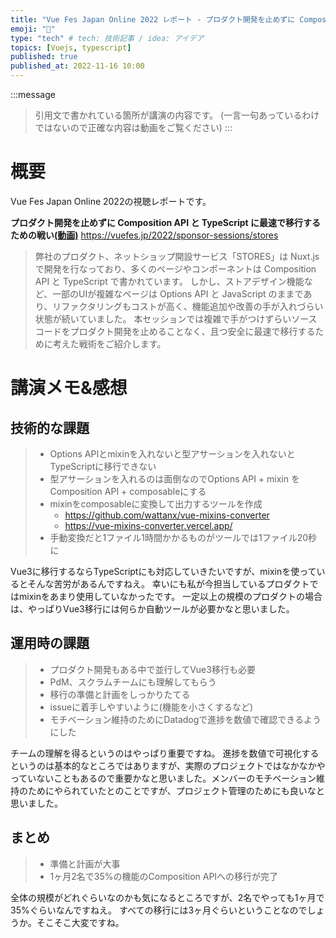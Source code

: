 ```yaml
---
title: "Vue Fes Japan Online 2022 レポート - プロダクト開発を止めずに Composition API と TypeScript に最速で移行するための戦い"
emoji: "📑"
type: "tech" # tech: 技術記事 / idea: アイデア
topics: [Vuejs, typescript]
published: true
published_at: 2022-11-16 10:00
---
```


:::message
> 引用文で書かれている箇所が講演の内容です。
> (一言一句あっているわけではないので正確な内容は動画をご覧ください)
:::


# 概要
Vue Fes Japan Online 2022の視聴レポートです。

**プロダクト開発を止めずに Composition API と TypeScript に最速で移行するための戦い[(動画)](https://www.youtube.com/watch?v=HsBTx36c_kA&t=10817s)**
https://vuefes.jp/2022/sponsor-sessions/stores

> 弊社のプロダクト、ネットショップ開設サービス「STORES」は Nuxt.js で開発を行なっており、多くのページやコンポーネントは Composition API と TypeScript で書かれています。
しかし、ストアデザイン機能など、一部のUIが複雑なページは Options API と JavaScript のままであり、リファクタリングもコストが高く、機能追加や改善の手が入れづらい状態が続いていました。
本セッションでは複雑で手がつけずらいソースコードをプロダクト開発を止めることなく、且つ安全に最速で移行するために考えた戦術をご紹介します。

# 講演メモ&感想

## 技術的な課題
> - Options APIとmixinを入れないと型アサーションを入れないとTypeScriptに移行できない
> - 型アサーションを入れるのは面倒なのでOptions API + mixin を Composition API + composableにする
> - mixinをcomposableに変換して出力するツールを作成
>   - https://github.com/wattanx/vue-mixins-converter
>   - https://vue-mixins-converter.vercel.app/
> - 手動変換だと1ファイル1時間かかるものがツールでは1ファイル20秒に

Vue3に移行するならTypeScriptにも対応していきたいですが、mixinを使っているとそんな苦労があるんですねえ。
幸いにも私が今担当しているプロダクトではmixinをあまり使用していなかったです。
一定以上の規模のプロダクトの場合は、やっぱりVue3移行には何らか自動ツールが必要かなと思いました。


## 運用時の課題
> - プロダクト開発もある中で並行してVue3移行も必要
> - PdM、スクラムチームにも理解してもらう
> - 移行の準備と計画をしっかりたてる
> - issueに着手しやすいように(機能を小さくするなど)
> - モチベーション維持のためにDatadogで進捗を数値で確認できるようにした

チームの理解を得るというのはやっぱり重要ですね。
進捗を数値で可視化するというのは基本的なところではありますが、実際のプロジェクトではなかなかやっていないこともあるので重要かなと思いました。メンバーのモチベーション維持のためにやられていたとのことですが、プロジェクト管理のためにも良いなと思いました。


## まとめ
> - 準備と計画が大事
> - 1ヶ月2名で35%の機能のComposition APIへの移行が完了

全体の規模がどれぐらいなのかも気になるところですが、2名でやっても1ヶ月で35%ぐらいなんですねえ。
すべての移行には3ヶ月ぐらいということなのでしょうか。そこそこ大変ですね。
